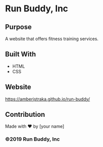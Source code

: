 # Run Buddy, Inc

## Purpose
A website that offers fitness training services. 

## Built With
* HTML
* CSS

## Website
https://amberjstraka.github.io/run-buddy/

## Contribution
Made with ❤️ by [your name]

### ©️2019 Run Buddy, Inc 
